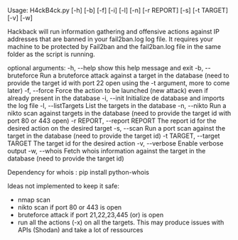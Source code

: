 Usage: H4ckB4ck.py [-h] [-b] [-f] [-i] [-l] [-n] [-r REPORT] [-s] [-t TARGET] [-v] [-w]

Hackback will run information gathering and offensive actions against IP addresses that are banned in your fail2ban.log log file. It requires your machine to be protected by Fail2ban and
the fail2ban.log file in the same folder as the script is running.

optional arguments:
  -h, --help            show this help message and exit
  -b, --bruteforce      Run a bruteforce attack against a target in the database (need to provide the target id with port 22 open using the -t argument, more to come later)
  -f, --force           Force the action to be launched (new attack) even if already present in the database
  -i, --init            Initialize de database and imports the log file
  -l, --listTargets     List the targets in the database
  -n, --nikto           Run a nikto scan against targets in the database (need to provide the target id with port 80 or 443 open)
  -r REPORT, --report REPORT
                        The report id for the desired action on the desired target
  -s, --scan            Run a port scan against the target in the database (need to provide the target id)
  -t TARGET, --target TARGET
                        The target id for the desired action
  -v, --verbose         Enable verbose output
  -w, --whois           Fetch whois information against the target in the database (need to provide the target id)


Dependency for whois : pip install python-whois

Ideas not implemented to keep it safe:
  - nmap scan
  - nikto scan if port 80 or 443 is open
  - bruteforce attack if port 21,22,23,445 (or) is open
  - run all the actions (-x) on all the targets. This may produce issues with APIs (Shodan) and take a lot of ressources
